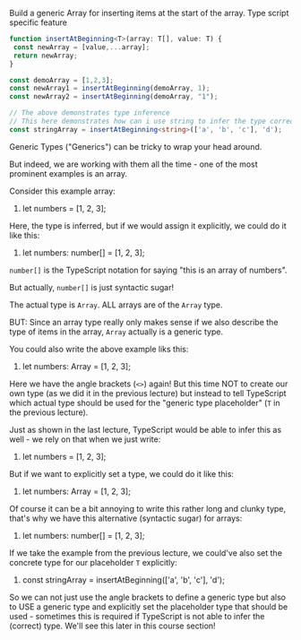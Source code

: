 Build a generic Array for inserting items at the start of the array.
Type script specific feature
```ts
function insertAtBeginning<T>(array: T[], value: T) {
 const newArray = [value,...array];
 return newArray;
}

const demoArray = [1,2,3];
const newArray1 = insertAtBeginning(demoArray, 1);
const newArray2 = insertAtBeginning(demoArray, "1");

// The above demonstrates type inference
// This here demonstrates how can i use string to infer the type correctly
const stringArray = insertAtBeginning<string>(['a', 'b', 'c'], 'd');

```


Generic Types ("Generics") can be tricky to wrap your head around.

But indeed, we are working with them all the time - one of the most prominent examples is an array.

Consider this example array:

1. let numbers = [1, 2, 3];

Here, the type is inferred, but if we would assign it explicitly, we could do it like this:

1. let numbers: number[] = [1, 2, 3];

`number[]` is the TypeScript notation for saying "this is an array of numbers".

But actually, `number[]` is just syntactic sugar!

The actual type is `Array`. ALL arrays are of the `Array` type.

BUT: Since an array type really only makes sense if we also describe the type of items in the array, `Array` actually is a generic type.

You could also write the above example liks this:

1. let numbers: Array<number> = [1, 2, 3];

Here we have the angle brackets (`<>`) again! But this time NOT to create our own type (as we did it in the previous lecture) but instead to tell TypeScript which actual type should be used for the "generic type placeholder" (`T` in the previous lecture).

Just as shown in the last lecture, TypeScript would be able to infer this as well - we rely on that when we just write:

1. let numbers = [1, 2, 3];

But if we want to explicitly set a type, we could do it like this:

1. let numbers: Array<number> = [1, 2, 3];

Of course it can be a bit annoying to write this rather long and clunky type, that's why we have this alternative (syntactic sugar) for arrays:

1. let numbers: number[] = [1, 2, 3];

If we take the example from the previous lecture, we could've also set the concrete type for our placeholder `T` explicitly:

1. const stringArray = insertAtBeginning<string>(['a', 'b', 'c'], 'd');

So we can not just use the angle brackets to define a generic type but also to USE a generic type and explicitly set the placeholder type that should be used - sometimes this is required if TypeScript is not able to infer the (correct) type. We'll see this later in this course section!
